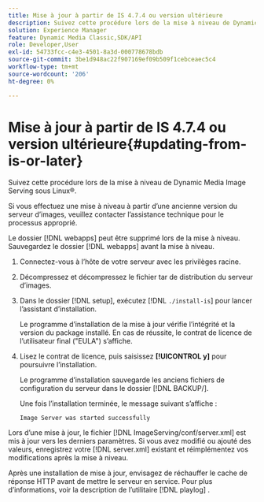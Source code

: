 ```yaml
---
title: Mise à jour à partir de IS 4.7.4 ou version ultérieure
description: Suivez cette procédure lors de la mise à niveau de Dynamic Media Image Serving sous Linux®.
solution: Experience Manager
feature: Dynamic Media Classic,SDK/API
role: Developer,User
exl-id: 54733fcc-c4e3-4501-8a3d-000778678bdb
source-git-commit: 3be1d948ac22f907169ef09b509f1cebceaec5c4
workflow-type: tm+mt
source-wordcount: '206'
ht-degree: 0%

---
```


# Mise à jour à partir de IS 4.7.4 ou version ultérieure{#updating-from-is-or-later}

Suivez cette procédure lors de la mise à niveau de Dynamic Media Image Serving sous Linux®.

Si vous effectuez une mise à niveau à partir d’une ancienne version du serveur d’images, veuillez contacter l’assistance technique pour le processus approprié.

Le dossier [!DNL webapps] peut être supprimé lors de la mise à niveau. Sauvegardez le dossier [!DNL webapps] avant la mise à niveau.

1. Connectez-vous à l’hôte de votre serveur avec les privilèges racine.
1. Décompressez et décompressez le fichier tar de distribution du serveur d’images.
1. Dans le dossier [!DNL setup], exécutez [!DNL `./install-is`] pour lancer l’assistant d’installation.

   Le programme d’installation de la mise à jour vérifie l’intégrité et la version du package installé. En cas de réussite, le contrat de licence de l’utilisateur final (&quot;EULA&quot;) s’affiche.
1. Lisez le contrat de licence, puis saisissez **[!UICONTROL y]** pour poursuivre l’installation.

   Le programme d’installation sauvegarde les anciens fichiers de configuration du serveur dans le dossier [!DNL BACKUP/].

   Une fois l’installation terminée, le message suivant s’affiche :

   `Image Server was started successfully`

Lors d’une mise à jour, le fichier [!DNL ImageServing/conf/server.xml] est mis à jour vers les derniers paramètres. Si vous avez modifié ou ajouté des valeurs, enregistrez votre [!DNL server.xml] existant et réimplémentez vos modifications après la mise à niveau.

Après une installation de mise à jour, envisagez de réchauffer le cache de réponse HTTP avant de mettre le serveur en service. Pour plus d’informations, voir la description de l’utilitaire [!DNL playlog] .
